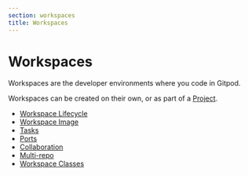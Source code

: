 ```yaml
---
section: workspaces
title: Workspaces
---
```


<script context="module">
  export const prerender = true;
</script>

# Workspaces

Workspaces are the developer environments where you code in Gitpod.

Workspaces can be created on their own, or as part of a [Project](/docs/configure/projects).

- [Workspace Lifecycle](/docs/configure/workspaces/workspace-lifecycle)
- [Workspace Image](/docs/configure/workspaces/workspace-image)
- [Tasks](/docs/configure/workspaces/tasks)
- [Ports](/docs/configure/workspaces/ports)
- [Collaboration](/docs/configure/workspaces/collaboration)
- [Multi-repo](/docs/configure/workspaces/multi-repo)
- [Workspace Classes](/docs/configure/workspaces/workspace-classes)
